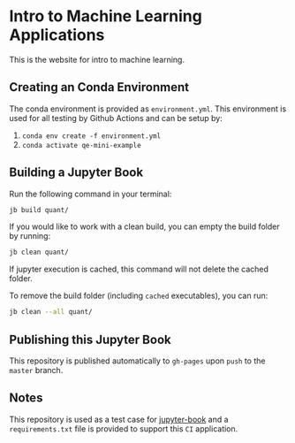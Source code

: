 # Intro to Machine Learning Applications

This is the website for intro to machine learning.

## Creating an Conda Environment

The conda environment is provided as `environment.yml`. This environment is used for all testing by Github Actions and can be setup by:

1. `conda env create -f environment.yml`
2. `conda activate qe-mini-example`

## Building a Jupyter Book

Run the following command in your terminal:

```bash
jb build quant/
```

If you would like to work with a clean build, you can empty the build folder by running:

```bash
jb clean quant/
```

If jupyter execution is cached, this command will not delete the cached folder.

To remove the build folder (including `cached` executables), you can run:

```bash
jb clean --all quant/
```

## Publishing this Jupyter Book

This repository is published automatically to `gh-pages` upon `push` to the `master` branch.

## Notes

This repository is used as a test case for [jupyter-book](https://github.com/executablebooks/jupyter-book) and
a `requirements.txt` file is provided to support this `CI` application.
